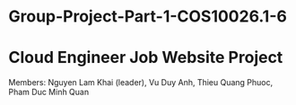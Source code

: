 # Group-Project-Part-1-COS10026.1-6
# Cloud Engineer Job Website Project
Members: Nguyen Lam Khai (leader), Vu Duy Anh, Thieu Quang Phuoc, Pham Duc Minh Quan

